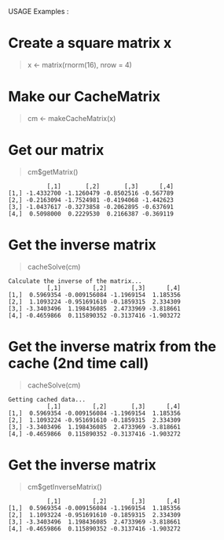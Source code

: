 USAGE Examples :

# Create a square matrix x
> x <- matrix(rnorm(16), nrow = 4)

# Make our CacheMatrix
> cm <- makeCacheMatrix(x)

# Get our matrix
> cm$getMatrix()
```
           [,1]       [,2]       [,3]      [,4]
[1,] -1.4332700 -1.1260479 -0.8502516 -0.567789
[2,] -0.2163094 -1.7524981 -0.4194068 -1.442623
[3,] -1.0437617 -0.3273858 -0.2062895 -0.637691
[4,]  0.5098000  0.2229530  0.2166387 -0.369119
```

# Get the inverse matrix
> cacheSolve(cm)
```
Calculate the inverse of the matrix...
           [,1]         [,2]       [,3]      [,4]
[1,]  0.5969354 -0.009156084 -1.1969154  1.185356
[2,]  1.1093224 -0.951691610 -0.1859315  2.334309
[3,] -3.3403496  1.198436085  2.4733969 -3.818661
[4,] -0.4659866  0.115890352 -0.3137416 -1.903272
```

# Get the inverse matrix from the cache (2nd time call)
> cacheSolve(cm)
```
Getting cached data...
           [,1]         [,2]       [,3]      [,4]
[1,]  0.5969354 -0.009156084 -1.1969154  1.185356
[2,]  1.1093224 -0.951691610 -0.1859315  2.334309
[3,] -3.3403496  1.198436085  2.4733969 -3.818661
[4,] -0.4659866  0.115890352 -0.3137416 -1.903272
```

# Get the inverse matrix
> cm$getInverseMatrix()
```
           [,1]         [,2]       [,3]      [,4]
[1,]  0.5969354 -0.009156084 -1.1969154  1.185356
[2,]  1.1093224 -0.951691610 -0.1859315  2.334309
[3,] -3.3403496  1.198436085  2.4733969 -3.818661
[4,] -0.4659866  0.115890352 -0.3137416 -1.903272
```
